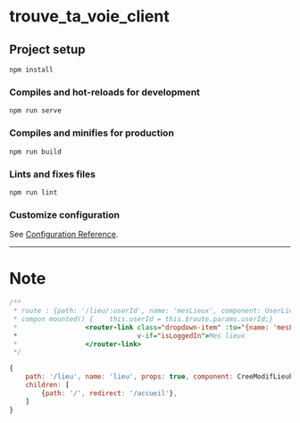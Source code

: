 # trouve_ta_voie_client

## Project setup
```
npm install
```

### Compiles and hot-reloads for development
```
npm run serve
```

### Compiles and minifies for production
```
npm run build
```

### Lints and fixes files
```
npm run lint
```

### Customize configuration
See [Configuration Reference](https://cli.vuejs.org/config/).

---
# Note

```js
/**
 * route : {path: '/lieu/:userId', name: 'mesLieux', component: UserLieuLstComponent},
 * compon mounted() {    this.userId = this.$route.params.userId;}
 *                 <router-link class="dropdown-item" :to="{name: 'mesLieux', params: {userId: userId}}"
 *                              v-if="isLoggedIn">Mes lieux
 *                 </router-link>
 */

{
    path: '/lieu', name: 'lieu', props: true, component: CreeModifLieuForm,
    children: [
        {path: '/', redirect: '/accueil'},
    ]
}
```
